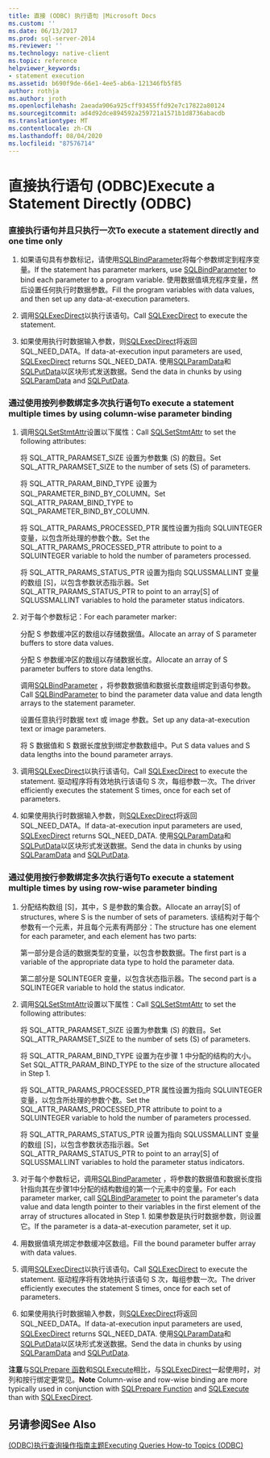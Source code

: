 ```yaml
---
title: 直接 (ODBC) 执行语句 |Microsoft Docs
ms.custom: ''
ms.date: 06/13/2017
ms.prod: sql-server-2014
ms.reviewer: ''
ms.technology: native-client
ms.topic: reference
helpviewer_keywords:
- statement execution
ms.assetid: b690f9de-66e1-4ee5-ab6a-121346fb5f85
author: rothja
ms.author: jroth
ms.openlocfilehash: 2aeada906a925cff93455ffd92e7c17822a80124
ms.sourcegitcommit: ad4d92dce894592a259721a1571b1d8736abacdb
ms.translationtype: MT
ms.contentlocale: zh-CN
ms.lasthandoff: 08/04/2020
ms.locfileid: "87576714"
---
```

# <a name="execute-a-statement-directly-odbc"></a><span data-ttu-id="0245c-102">直接执行语句 (ODBC)</span><span class="sxs-lookup"><span data-stu-id="0245c-102">Execute a Statement Directly (ODBC)</span></span>
    
### <a name="to-execute-a-statement-directly-and-one-time-only"></a><span data-ttu-id="0245c-103">直接执行语句并且只执行一次</span><span class="sxs-lookup"><span data-stu-id="0245c-103">To execute a statement directly and one time only</span></span>  
  
1.  <span data-ttu-id="0245c-104">如果语句具有参数标记，请使用[SQLBindParameter](../../native-client-odbc-api/sqlbindparameter.md)将每个参数绑定到程序变量。</span><span class="sxs-lookup"><span data-stu-id="0245c-104">If the statement has parameter markers, use [SQLBindParameter](../../native-client-odbc-api/sqlbindparameter.md) to bind each parameter to a program variable.</span></span> <span data-ttu-id="0245c-105">使用数据值填充程序变量，然后设置任何执行时数据参数。</span><span class="sxs-lookup"><span data-stu-id="0245c-105">Fill the program variables with data values, and then set up any data-at-execution parameters.</span></span>  
  
2.  <span data-ttu-id="0245c-106">调用[SQLExecDirect](https://go.microsoft.com/fwlink/?LinkId=58399)以执行该语句。</span><span class="sxs-lookup"><span data-stu-id="0245c-106">Call [SQLExecDirect](https://go.microsoft.com/fwlink/?LinkId=58399) to execute the statement.</span></span>  
  
3.  <span data-ttu-id="0245c-107">如果使用执行时数据输入参数，则[SQLExecDirect](https://go.microsoft.com/fwlink/?LinkId=58399)将返回 SQL_NEED_DATA。</span><span class="sxs-lookup"><span data-stu-id="0245c-107">If data-at-execution input parameters are used, [SQLExecDirect](https://go.microsoft.com/fwlink/?LinkId=58399) returns SQL_NEED_DATA.</span></span> <span data-ttu-id="0245c-108">使用[SQLParamData](https://go.microsoft.com/fwlink/?LinkId=58405)和[SQLPutData](../../native-client-odbc-api/sqlputdata.md)以区块形式发送数据。</span><span class="sxs-lookup"><span data-stu-id="0245c-108">Send the data in chunks by using [SQLParamData](https://go.microsoft.com/fwlink/?LinkId=58405) and [SQLPutData](../../native-client-odbc-api/sqlputdata.md).</span></span>  
  
### <a name="to-execute-a-statement-multiple-times-by-using-column-wise-parameter-binding"></a><span data-ttu-id="0245c-109">通过使用按列参数绑定多次执行语句</span><span class="sxs-lookup"><span data-stu-id="0245c-109">To execute a statement multiple times by using column-wise parameter binding</span></span>  
  
1.  <span data-ttu-id="0245c-110">调用[SQLSetStmtAttr](../../native-client-odbc-api/sqlsetstmtattr.md)设置以下属性：</span><span class="sxs-lookup"><span data-stu-id="0245c-110">Call [SQLSetStmtAttr](../../native-client-odbc-api/sqlsetstmtattr.md) to set the following attributes:</span></span>  
  
     <span data-ttu-id="0245c-111">将 SQL_ATTR_PARAMSET_SIZE 设置为参数集 (S) 的数目。</span><span class="sxs-lookup"><span data-stu-id="0245c-111">Set SQL_ATTR_PARAMSET_SIZE to the number of sets (S) of parameters.</span></span>  
  
     <span data-ttu-id="0245c-112">将 SQL_ATTR_PARAM_BIND_TYPE 设置为 SQL_PARAMETER_BIND_BY_COLUMN。</span><span class="sxs-lookup"><span data-stu-id="0245c-112">Set SQL_ATTR_PARAM_BIND_TYPE to SQL_PARAMETER_BIND_BY_COLUMN.</span></span>  
  
     <span data-ttu-id="0245c-113">将 SQL_ATTR_PARAMS_PROCESSED_PTR 属性设置为指向 SQLUINTEGER 变量，以包含所处理的参数个数。</span><span class="sxs-lookup"><span data-stu-id="0245c-113">Set the SQL_ATTR_PARAMS_PROCESSED_PTR attribute to point to a SQLUINTEGER variable to hold the number of parameters processed.</span></span>  
  
     <span data-ttu-id="0245c-114">将 SQL_ATTR_PARAMS_STATUS_PTR 设置为指向 SQLUSSMALLINT 变量的数组 [S]，以包含参数状态指示器。</span><span class="sxs-lookup"><span data-stu-id="0245c-114">Set SQL_ATTR_PARAMS_STATUS_PTR to point to an array[S] of SQLUSSMALLINT variables to hold the parameter status indicators.</span></span>  
  
2.  <span data-ttu-id="0245c-115">对于每个参数标记：</span><span class="sxs-lookup"><span data-stu-id="0245c-115">For each parameter marker:</span></span>  
  
     <span data-ttu-id="0245c-116">分配 S 参数缓冲区的数组以存储数据值。</span><span class="sxs-lookup"><span data-stu-id="0245c-116">Allocate an array of S parameter buffers to store data values.</span></span>  
  
     <span data-ttu-id="0245c-117">分配 S 参数缓冲区的数组以存储数据长度。</span><span class="sxs-lookup"><span data-stu-id="0245c-117">Allocate an array of S parameter buffers to store data lengths.</span></span>  
  
     <span data-ttu-id="0245c-118">调用[SQLBindParameter](../../native-client-odbc-api/sqlbindparameter.md) ，将参数数据值和数据长度数组绑定到语句参数。</span><span class="sxs-lookup"><span data-stu-id="0245c-118">Call [SQLBindParameter](../../native-client-odbc-api/sqlbindparameter.md) to bind the parameter data value and data length arrays to the statement parameter.</span></span>  
  
     <span data-ttu-id="0245c-119">设置任意执行时数据 text 或 image 参数。</span><span class="sxs-lookup"><span data-stu-id="0245c-119">Set up any data-at-execution text or image parameters.</span></span>  
  
     <span data-ttu-id="0245c-120">将 S 数据值和 S 数据长度放到绑定参数数组中。</span><span class="sxs-lookup"><span data-stu-id="0245c-120">Put S data values and S data lengths into the bound parameter arrays.</span></span>  
  
3.  <span data-ttu-id="0245c-121">调用[SQLExecDirect](https://go.microsoft.com/fwlink/?LinkId=58399)以执行该语句。</span><span class="sxs-lookup"><span data-stu-id="0245c-121">Call [SQLExecDirect](https://go.microsoft.com/fwlink/?LinkId=58399) to execute the statement.</span></span> <span data-ttu-id="0245c-122">驱动程序将有效地执行该语句 S 次，每组参数一次。</span><span class="sxs-lookup"><span data-stu-id="0245c-122">The driver efficiently executes the statement S times, once for each set of parameters.</span></span>  
  
4.  <span data-ttu-id="0245c-123">如果使用执行时数据输入参数，则[SQLExecDirect](https://go.microsoft.com/fwlink/?LinkId=58399)将返回 SQL_NEED_DATA。</span><span class="sxs-lookup"><span data-stu-id="0245c-123">If data-at-execution input parameters are used, [SQLExecDirect](https://go.microsoft.com/fwlink/?LinkId=58399) returns SQL_NEED_DATA.</span></span> <span data-ttu-id="0245c-124">使用[SQLParamData](https://go.microsoft.com/fwlink/?LinkId=58405)和[SQLPutData](../../native-client-odbc-api/sqlputdata.md)以区块形式发送数据。</span><span class="sxs-lookup"><span data-stu-id="0245c-124">Send the data in chunks by using [SQLParamData](https://go.microsoft.com/fwlink/?LinkId=58405) and [SQLPutData](../../native-client-odbc-api/sqlputdata.md).</span></span>  
  
### <a name="to-execute-a-statement-multiple-times-by-using-row-wise-parameter-binding"></a><span data-ttu-id="0245c-125">通过使用按行参数绑定多次执行语句</span><span class="sxs-lookup"><span data-stu-id="0245c-125">To execute a statement multiple times by using row-wise parameter binding</span></span>  
  
1.  <span data-ttu-id="0245c-126">分配结构数组 [S]，其中，S 是参数的集合数。</span><span class="sxs-lookup"><span data-stu-id="0245c-126">Allocate an array[S] of structures, where S is the number of sets of parameters.</span></span> <span data-ttu-id="0245c-127">该结构对于每个参数有一个元素，并且每个元素有两部分：</span><span class="sxs-lookup"><span data-stu-id="0245c-127">The structure has one element for each parameter, and each element has two parts:</span></span>  
  
     <span data-ttu-id="0245c-128">第一部分是合适的数据类型的变量，以包含参数数据。</span><span class="sxs-lookup"><span data-stu-id="0245c-128">The first part is a variable of the appropriate data type to hold the parameter data.</span></span>  
  
     <span data-ttu-id="0245c-129">第二部分是 SQLINTEGER 变量，以包含状态指示器。</span><span class="sxs-lookup"><span data-stu-id="0245c-129">The second part is a SQLINTEGER variable to hold the status indicator.</span></span>  
  
2.  <span data-ttu-id="0245c-130">调用[SQLSetStmtAttr](../../native-client-odbc-api/sqlsetstmtattr.md)设置以下属性：</span><span class="sxs-lookup"><span data-stu-id="0245c-130">Call [SQLSetStmtAttr](../../native-client-odbc-api/sqlsetstmtattr.md) to set the following attributes:</span></span>  
  
     <span data-ttu-id="0245c-131">将 SQL_ATTR_PARAMSET_SIZE 设置为参数集 (S) 的数目。</span><span class="sxs-lookup"><span data-stu-id="0245c-131">Set SQL_ATTR_PARAMSET_SIZE to the number of sets (S) of parameters.</span></span>  
  
     <span data-ttu-id="0245c-132">将 SQL_ATTR_PARAM_BIND_TYPE 设置为在步骤 1 中分配的结构的大小。</span><span class="sxs-lookup"><span data-stu-id="0245c-132">Set SQL_ATTR_PARAM_BIND_TYPE to the size of the structure allocated in Step 1.</span></span>  
  
     <span data-ttu-id="0245c-133">将 SQL_ATTR_PARAMS_PROCESSED_PTR 属性设置为指向 SQLUINTEGER 变量，以包含所处理的参数个数。</span><span class="sxs-lookup"><span data-stu-id="0245c-133">Set the SQL_ATTR_PARAMS_PROCESSED_PTR attribute to point to a SQLUINTEGER variable to hold the number of parameters processed.</span></span>  
  
     <span data-ttu-id="0245c-134">将 SQL_ATTR_PARAMS_STATUS_PTR 设置为指向 SQLUSSMALLINT 变量的数组 [S]，以包含参数状态指示器。</span><span class="sxs-lookup"><span data-stu-id="0245c-134">Set SQL_ATTR_PARAMS_STATUS_PTR to point to an array[S] of SQLUSSMALLINT variables to hold the parameter status indicators.</span></span>  
  
3.  <span data-ttu-id="0245c-135">对于每个参数标记，调用[SQLBindParameter](../../native-client-odbc-api/sqlbindparameter.md) ，将参数的数据值和数据长度指针指向其在步骤1中分配的结构数组的第一个元素中的变量。</span><span class="sxs-lookup"><span data-stu-id="0245c-135">For each parameter marker, call [SQLBindParameter](../../native-client-odbc-api/sqlbindparameter.md) to point the parameter's data value and data length pointer to their variables in the first element of the array of structures allocated in Step 1.</span></span> <span data-ttu-id="0245c-136">如果参数是执行时数据参数，则设置它。</span><span class="sxs-lookup"><span data-stu-id="0245c-136">If the parameter is a data-at-execution parameter, set it up.</span></span>  
  
4.  <span data-ttu-id="0245c-137">用数据值填充绑定参数缓冲区数组。</span><span class="sxs-lookup"><span data-stu-id="0245c-137">Fill the bound parameter buffer array with data values.</span></span>  
  
5.  <span data-ttu-id="0245c-138">调用[SQLExecDirect](https://go.microsoft.com/fwlink/?LinkId=58399)以执行该语句。</span><span class="sxs-lookup"><span data-stu-id="0245c-138">Call [SQLExecDirect](https://go.microsoft.com/fwlink/?LinkId=58399) to execute the statement.</span></span> <span data-ttu-id="0245c-139">驱动程序将有效地执行该语句 S 次，每组参数一次。</span><span class="sxs-lookup"><span data-stu-id="0245c-139">The driver efficiently executes the statement S times, once for each set of parameters.</span></span>  
  
6.  <span data-ttu-id="0245c-140">如果使用执行时数据输入参数，则[SQLExecDirect](https://go.microsoft.com/fwlink/?LinkId=58399)将返回 SQL_NEED_DATA。</span><span class="sxs-lookup"><span data-stu-id="0245c-140">If data-at-execution input parameters are used, [SQLExecDirect](https://go.microsoft.com/fwlink/?LinkId=58399) returns SQL_NEED_DATA.</span></span> <span data-ttu-id="0245c-141">使用[SQLParamData](https://go.microsoft.com/fwlink/?LinkId=58405)和[SQLPutData](../../native-client-odbc-api/sqlputdata.md)以区块形式发送数据。</span><span class="sxs-lookup"><span data-stu-id="0245c-141">Send the data in chunks by using [SQLParamData](https://go.microsoft.com/fwlink/?LinkId=58405) and [SQLPutData](../../native-client-odbc-api/sqlputdata.md).</span></span>  
  
 <span data-ttu-id="0245c-142">**注意**与[SQLPrepare 函数](https://go.microsoft.com/fwlink/?LinkId=59360)和[SQLExecute](https://go.microsoft.com/fwlink/?LinkId=58400)相比，与[SQLExecDirect](https://go.microsoft.com/fwlink/?LinkId=58399)一起使用时，对列和按行绑定更常见。</span><span class="sxs-lookup"><span data-stu-id="0245c-142">**Note** Column-wise and row-wise binding are more typically used in conjunction with [SQLPrepare Function](https://go.microsoft.com/fwlink/?LinkId=59360) and [SQLExecute](https://go.microsoft.com/fwlink/?LinkId=58400) than with [SQLExecDirect](https://go.microsoft.com/fwlink/?LinkId=58399).</span></span>  
  
## <a name="see-also"></a><span data-ttu-id="0245c-143">另请参阅</span><span class="sxs-lookup"><span data-stu-id="0245c-143">See Also</span></span>  
 [<span data-ttu-id="0245c-144">&#40;ODBC&#41;执行查询操作指南主题</span><span class="sxs-lookup"><span data-stu-id="0245c-144">Executing Queries How-to Topics &#40;ODBC&#41;</span></span>](executing-queries-how-to-topics-odbc.md)  
  
  
